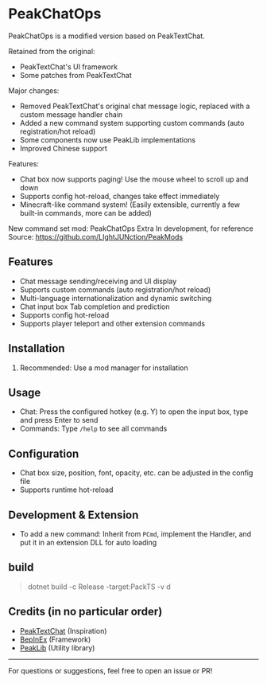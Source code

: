 
# PeakChatOps

PeakChatOps is a modified version based on PeakTextChat.

Retained from the original:
- PeakTextChat's UI framework
- Some patches from PeakTextChat

Major changes:
- Removed PeakTextChat's original chat message logic, replaced with a custom message handler chain
- Added a new command system supporting custom commands (auto registration/hot reload)
- Some components now use PeakLib implementations
- Improved Chinese support

Features:
- Chat box now supports paging! Use the mouse wheel to scroll up and down
- Supports config hot-reload, changes take effect immediately
- Minecraft-like command system! (Easily extensible, currently a few built-in commands, more can be added)

New command set mod:
PeakChatOps Extra
In development, for reference
Source: https://github.com/LIghtJUNction/PeakMods

## Features
- Chat message sending/receiving and UI display
- Supports custom commands (auto registration/hot reload)
- Multi-language internationalization and dynamic switching
- Chat input box Tab completion and prediction
- Supports config hot-reload
- Supports player teleport and other extension commands

## Installation
1. Recommended: Use a mod manager for installation

## Usage
- Chat: Press the configured hotkey (e.g. Y) to open the input box, type and press Enter to send
- Commands: Type `/help` to see all commands

## Configuration
- Chat box size, position, font, opacity, etc. can be adjusted in the config file
- Supports runtime hot-reload

## Development & Extension
- To add a new command: Inherit from `PCmd`, implement the Handler, and put it in an extension DLL for auto loading


## build

> dotnet build -c Release -target:PackTS -v d


## Credits (in no particular order)
- [PeakTextChat](https://github.com/borealityy/PeakTextChat) (Inspiration)
- [BepInEx](https://github.com/BepInEx/BepInEx) (Framework)
- [PeakLib](https://github.com/PeakModding/PeakLib) (Utility library)

---
For questions or suggestions, feel free to open an issue or PR!

